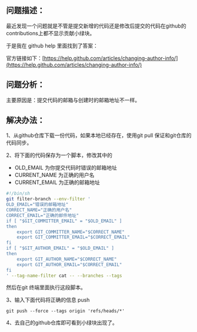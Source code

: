 ## 问题描述：

最近发现一个问题就是不管是提交新增的代码还是修改后提交的代码在github的contributions上都不显示贡献小绿块。

于是我在 github help 里面找到了答案：

官方链接如下：[https://help.github.com/articles/changing-author-info/](https://help.github.com/articles/changing-author-info/)

## 问题分析：

主要原因是：提交代码的邮箱与创建时的邮箱地址不一样。

## 解决办法：

1、从github仓库下载一份代码，如果本地已经存在，使用git pull 保证和git仓库的代码同步。

2、将下面的代码保存为一个脚本，修改其中的

- OLD_EMAIL 为你提交代码时错误的邮箱地址
- CURRENT_NAME 为正确的用户名
- CURRENT_EMAIL 为正确的邮箱地址

```bash
#!/bin/sh
git filter-branch --env-filter '
OLD_EMAIL="错误的邮箱地址"
CORRECT_NAME="正确的用户名"
CORRECT_EMAIL="正确的邮件地址"
if [ "$GIT_COMMITTER_EMAIL" = "$OLD_EMAIL" ]
then
    export GIT_COMMITTER_NAME="$CORRECT_NAME"
    export GIT_COMMITTER_EMAIL="$CORRECT_EMAIL"
fi
if [ "$GIT_AUTHOR_EMAIL" = "$OLD_EMAIL" ]
then
    export GIT_AUTHOR_NAME="$CORRECT_NAME"
    export GIT_AUTHOR_EMAIL="$CORRECT_EMAIL"
fi
' --tag-name-filter cat -- --branches --tags
```

然后在git 终端里面执行这段脚本。

3、输入下面代码将正确的信息 push

```
git push --force --tags origin 'refs/heads/*'
```

4、去自己的github仓库即可看到小绿块出现了。
